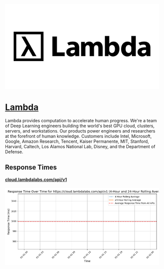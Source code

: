 [![Visit Lambda](imagePreview.png)](https://lambdalabs.com)

# [Lambda](https://lambdalabs.com)

Lambda provides computation to accelerate human progress. We're a team of Deep Learning engineers building the world's best GPU cloud, clusters, servers, and workstations. Our products power engineers and researchers at the forefront of human knowledge. Customers include Intel, Microsoft, Google, Amazon Research, Tencent, Kaiser Permanente, MIT, Stanford, Harvard, Caltech, Los Alamos National Lab, Disney, and the Department of Defense.

## Response Times

#### [cloud.lambdalabs.com/api/v1](https://cloud.lambdalabs.com/api/v1)

![cloud.lambdalabs.com/api/v1](response-time-charts/636c6f75642e6c616d6264616c6162732e636f6d2f6170692f7631.png)
